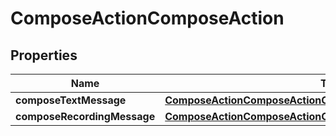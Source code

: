 

# ComposeActionComposeAction


## Properties

| Name | Type | Description | Notes |
|------------ | ------------- | ------------- | -------------|
|**composeTextMessage** | [**ComposeActionComposeActionOneOfComposeTextMessage**](ComposeActionComposeActionOneOfComposeTextMessage.md) |  |  |
|**composeRecordingMessage** | [**ComposeActionComposeActionOneOf1ComposeRecordingMessage**](ComposeActionComposeActionOneOf1ComposeRecordingMessage.md) |  |  |



